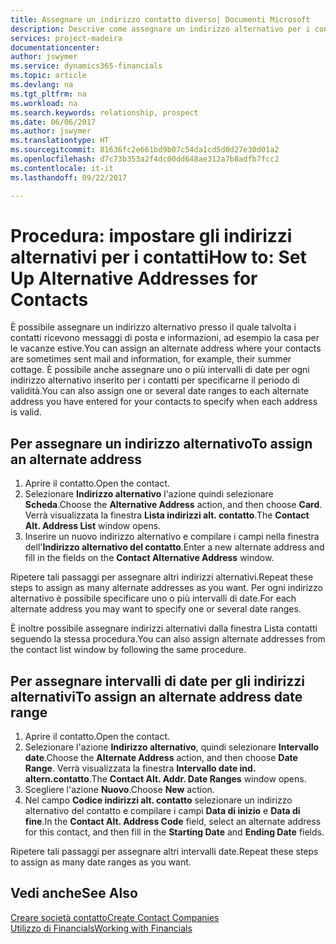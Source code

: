 ```yaml
---
title: Assegnare un indirizzo contatto diverso| Documenti Microsoft
description: Descrive come assegnare un indirizzo alternativo per i contatti o potenziali clienti, dove inviare talvolta le informazioni.
services: project-madeira
documentationcenter: 
author: jswymer
ms.service: dynamics365-financials
ms.topic: article
ms.devlang: na
ms.tgt_pltfrm: na
ms.workload: na
ms.search.keywords: relationship, prospect
ms.date: 06/06/2017
ms.author: jswymer
ms.translationtype: HT
ms.sourcegitcommit: 81636fc2e661bd9b07c54da1cd5d0d27e30d01a2
ms.openlocfilehash: d7c73b353a2f4dc00dd648ae312a7b8adfb7fcc2
ms.contentlocale: it-it
ms.lasthandoff: 09/22/2017

---
```

# <a name="how-to-set-up-alternative-addresses-for-contacts"></a><span data-ttu-id="b8eb9-103">Procedura: impostare gli indirizzi alternativi per i contatti</span><span class="sxs-lookup"><span data-stu-id="b8eb9-103">How to: Set Up Alternative Addresses for Contacts</span></span>
<span data-ttu-id="b8eb9-104">È possibile assegnare un indirizzo alternativo presso il quale talvolta i contatti ricevono messaggi di posta e informazioni, ad esempio la casa per le vacanze estive.</span><span class="sxs-lookup"><span data-stu-id="b8eb9-104">You can assign an alternate address where your contacts are sometimes sent mail and information, for example, their summer cottage.</span></span> <span data-ttu-id="b8eb9-105">È possibile anche assegnare uno o più intervalli di date per ogni indirizzo alternativo inserito per i contatti per specificarne il periodo di validità.</span><span class="sxs-lookup"><span data-stu-id="b8eb9-105">You can also assign one or several date ranges to each alternate address you have entered for your contacts to specify when each address is valid.</span></span>

## <a name="to-assign-an-alternate-address"></a><span data-ttu-id="b8eb9-106">Per assegnare un indirizzo alternativo</span><span class="sxs-lookup"><span data-stu-id="b8eb9-106">To assign an alternate address</span></span>
1. <span data-ttu-id="b8eb9-107">Aprire il contatto.</span><span class="sxs-lookup"><span data-stu-id="b8eb9-107">Open the contact.</span></span>
2. <span data-ttu-id="b8eb9-108">Selezionare **Indirizzo alternativo** l'azione quindi selezionare **Scheda**.</span><span class="sxs-lookup"><span data-stu-id="b8eb9-108">Choose the **Alternative Address** action, and then choose **Card**.</span></span> <span data-ttu-id="b8eb9-109">Verrà visualizzata la finestra **Lista indirizzi alt. contatto**.</span><span class="sxs-lookup"><span data-stu-id="b8eb9-109">The **Contact Alt. Address List** window opens.</span></span>
3. <span data-ttu-id="b8eb9-110">Inserire un nuovo indirizzo alternativo e compilare i campi nella finestra dell'**Indirizzo alternativo del contatto**.</span><span class="sxs-lookup"><span data-stu-id="b8eb9-110">Enter a new alternate address and fill in the fields on the **Contact Alternative Address** window.</span></span>

<span data-ttu-id="b8eb9-111">Ripetere tali passaggi per assegnare altri indirizzi alternativi.</span><span class="sxs-lookup"><span data-stu-id="b8eb9-111">Repeat these steps to assign as many alternate addresses as you want.</span></span> <span data-ttu-id="b8eb9-112">Per ogni indirizzo alternativo è possibile specificare uno o più intervalli di date.</span><span class="sxs-lookup"><span data-stu-id="b8eb9-112">For each alternate address you may want to specify one or several date ranges.</span></span>

<span data-ttu-id="b8eb9-113">È inoltre possibile assegnare indirizzi alternativi dalla finestra Lista contatti seguendo la stessa procedura.</span><span class="sxs-lookup"><span data-stu-id="b8eb9-113">You can also assign alternate addresses from the contact list window by following the same procedure.</span></span>

## <a name="to-assign-an-alternate-address-date-range"></a><span data-ttu-id="b8eb9-114">Per assegnare intervalli di date per gli indirizzi alternativi</span><span class="sxs-lookup"><span data-stu-id="b8eb9-114">To assign an alternate address date range</span></span>
1. <span data-ttu-id="b8eb9-115">Aprire il contatto.</span><span class="sxs-lookup"><span data-stu-id="b8eb9-115">Open the contact.</span></span>
2. <span data-ttu-id="b8eb9-116">Selezionare l'azione **Indirizzo alternativo**, quindi selezionare **Intervallo date**.</span><span class="sxs-lookup"><span data-stu-id="b8eb9-116">Choose the **Alternate Address** action, and then choose **Date Range**.</span></span> <span data-ttu-id="b8eb9-117">Verrà visualizzata la finestra **Intervallo date ind. altern.contatto**.</span><span class="sxs-lookup"><span data-stu-id="b8eb9-117">The **Contact Alt. Addr. Date Ranges** window opens.</span></span>
3. <span data-ttu-id="b8eb9-118">Scegliere l'azione **Nuovo**.</span><span class="sxs-lookup"><span data-stu-id="b8eb9-118">Choose **New** action.</span></span>
4. <span data-ttu-id="b8eb9-119">Nel campo **Codice indirizzi alt. contatto** selezionare un indirizzo alternativo del contatto e compilare i campi **Data di inizio** e **Data di fine**.</span><span class="sxs-lookup"><span data-stu-id="b8eb9-119">In the **Contact Alt. Address Code** field, select an alternate address for this contact, and then fill in the **Starting Date** and **Ending Date** fields.</span></span>

<span data-ttu-id="b8eb9-120">Ripetere tali passaggi per assegnare altri intervalli date.</span><span class="sxs-lookup"><span data-stu-id="b8eb9-120">Repeat these steps to assign as many date ranges as you want.</span></span>

## <a name="see-also"></a><span data-ttu-id="b8eb9-121">Vedi anche</span><span class="sxs-lookup"><span data-stu-id="b8eb9-121">See Also</span></span>
[<span data-ttu-id="b8eb9-122">Creare società contatto</span><span class="sxs-lookup"><span data-stu-id="b8eb9-122">Create Contact Companies</span></span>](marketing-create-contact-companies.md)  
[<span data-ttu-id="b8eb9-123">Utilizzo di Financials</span><span class="sxs-lookup"><span data-stu-id="b8eb9-123">Working with Financials</span></span>](ui-work-product.md)

